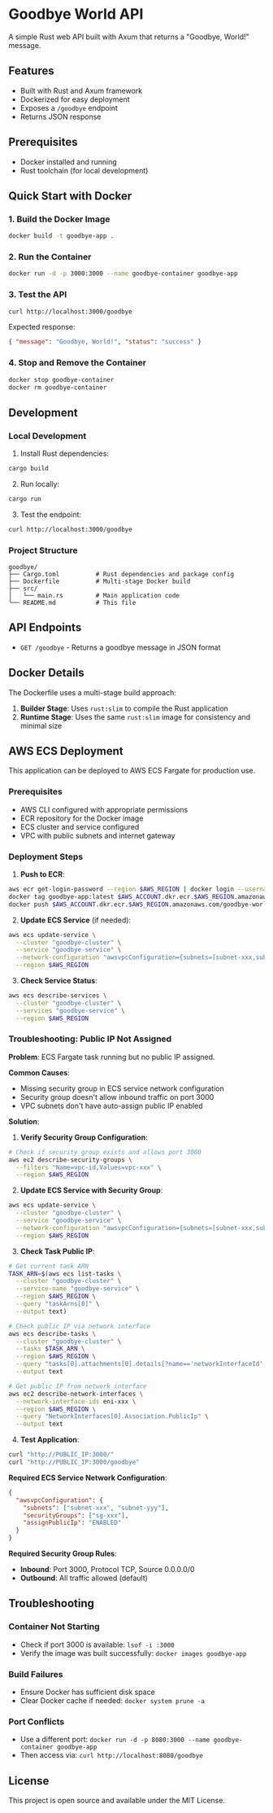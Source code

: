 # Goodbye World API

A simple Rust web API built with Axum that returns a "Goodbye, World!" message.

## Features

- Built with Rust and Axum framework
- Dockerized for easy deployment
- Exposes a `/goodbye` endpoint
- Returns JSON response

## Prerequisites

- Docker installed and running
- Rust toolchain (for local development)

## Quick Start with Docker

### 1. Build the Docker Image

```bash
docker build -t goodbye-app .
```

### 2. Run the Container

```bash
docker run -d -p 3000:3000 --name goodbye-container goodbye-app
```

### 3. Test the API

```bash
curl http://localhost:3000/goodbye
```

Expected response:

```json
{ "message": "Goodbye, World!", "status": "success" }
```

### 4. Stop and Remove the Container

```bash
docker stop goodbye-container
docker rm goodbye-container
```

## Development

### Local Development

1. Install Rust dependencies:

```bash
cargo build
```

2. Run locally:

```bash
cargo run
```

3. Test the endpoint:

```bash
curl http://localhost:3000/goodbye
```

### Project Structure

```
goodbye/
├── Cargo.toml          # Rust dependencies and package config
├── Dockerfile          # Multi-stage Docker build
├── src/
│   └── main.rs         # Main application code
└── README.md           # This file
```

## API Endpoints

- `GET /goodbye` - Returns a goodbye message in JSON format

## Docker Details

The Dockerfile uses a multi-stage build approach:

1. **Builder Stage**: Uses `rust:slim` to compile the Rust application
2. **Runtime Stage**: Uses the same `rust:slim` image for consistency and minimal size

## AWS ECS Deployment

This application can be deployed to AWS ECS Fargate for production use.

### Prerequisites

- AWS CLI configured with appropriate permissions
- ECR repository for the Docker image
- ECS cluster and service configured
- VPC with public subnets and internet gateway

### Deployment Steps

1. **Push to ECR**:

```bash
aws ecr get-login-password --region $AWS_REGION | docker login --username AWS --password-stdin $AWS_ACCOUNT.dkr.ecr.$AWS_REGION.amazonaws.com
docker tag goodbye-app:latest $AWS_ACCOUNT.dkr.ecr.$AWS_REGION.amazonaws.com/goodbye-world:latest
docker push $AWS_ACCOUNT.dkr.ecr.$AWS_REGION.amazonaws.com/goodbye-world:latest
```

2. **Update ECS Service** (if needed):

```bash
aws ecs update-service \
  --cluster "goodbye-cluster" \
  --service "goodbye-service" \
  --network-configuration "awsvpcConfiguration={subnets=[subnet-xxx,subnet-yyy],securityGroups=[sg-xxx],assignPublicIp=ENABLED}" \
  --region $AWS_REGION
```

3. **Check Service Status**:

```bash
aws ecs describe-services \
  --cluster "goodbye-cluster" \
  --services "goodbye-service" \
  --region $AWS_REGION
```

### Troubleshooting: Public IP Not Assigned

**Problem**: ECS Fargate task running but no public IP assigned.

**Common Causes**:

- Missing security group in ECS service network configuration
- Security group doesn't allow inbound traffic on port 3000
- VPC subnets don't have auto-assign public IP enabled

**Solution**:

1. **Verify Security Group Configuration**:

```bash
# Check if security group exists and allows port 3000
aws ec2 describe-security-groups \
  --filters "Name=vpc-id,Values=vpc-xxx" \
  --region $AWS_REGION
```

2. **Update ECS Service with Security Group**:

```bash
aws ecs update-service \
  --cluster "goodbye-cluster" \
  --service "goodbye-service" \
  --network-configuration "awsvpcConfiguration={subnets=[subnet-xxx,subnet-yyy],securityGroups=[sg-xxx],assignPublicIp=ENABLED}" \
  --region $AWS_REGION
```

3. **Check Task Public IP**:

```bash
# Get current task ARN
TASK_ARN=$(aws ecs list-tasks \
  --cluster "goodbye-cluster" \
  --service-name "goodbye-service" \
  --region $AWS_REGION \
  --query "taskArns[0]" \
  --output text)

# Check public IP via network interface
aws ecs describe-tasks \
  --cluster "goodbye-cluster" \
  --tasks $TASK_ARN \
  --region $AWS_REGION \
  --query "tasks[0].attachments[0].details[?name=='networkInterfaceId'].value" \
  --output text

# Get public IP from network interface
aws ec2 describe-network-interfaces \
  --network-interface-ids eni-xxx \
  --region $AWS_REGION \
  --query "NetworkInterfaces[0].Association.PublicIp" \
  --output text
```

4. **Test Application**:

```bash
curl "http://PUBLIC_IP:3000/"
curl "http://PUBLIC_IP:3000/goodbye"
```

**Required ECS Service Network Configuration**:

```json
{
  "awsvpcConfiguration": {
    "subnets": ["subnet-xxx", "subnet-yyy"],
    "securityGroups": ["sg-xxx"],
    "assignPublicIp": "ENABLED"
  }
}
```

**Required Security Group Rules**:

- **Inbound**: Port 3000, Protocol TCP, Source 0.0.0.0/0
- **Outbound**: All traffic allowed (default)

## Troubleshooting

### Container Not Starting

- Check if port 3000 is available: `lsof -i :3000`
- Verify the image was built successfully: `docker images goodbye-app`

### Build Failures

- Ensure Docker has sufficient disk space
- Clear Docker cache if needed: `docker system prune -a`

### Port Conflicts

- Use a different port: `docker run -d -p 8080:3000 --name goodbye-container goodbye-app`
- Then access via: `curl http://localhost:8080/goodbye`

## License

This project is open source and available under the MIT License.
